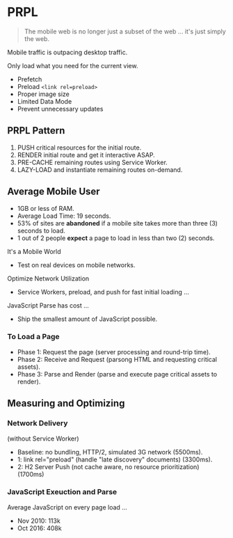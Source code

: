 # PRPL

> The mobile web is no longer just a subset of the web ... it's just simply the web.

Mobile traffic is outpacing desktop traffic.

Only load what you need for the current view.

* Prefetch
* Preload `<link rel=preload>`
* Proper image size
* Limited Data Mode
* Prevent unnecessary updates

## PRPL Pattern

1. PUSH critical resources for the initial route.
2. RENDER initial route and get it interactive ASAP.
3. PRE-CACHE remaining routes using Service Worker.
4. LAZY-LOAD and instantiate remaining routes on-demand.

## Average Mobile User

* 1GB or less of RAM.
* Average Load Time: 19 seconds.
* 53% of sites are **abandoned** if a mobile site takes more than three (3) seconds to load.
* 1 out of 2 people **expect** a page to load in less than two (2) seconds.

It's a Mobile World

* Test on real devices on mobile networks.

Optimize Network Utilization

* Service Workers, preload, and push for fast initial loading ...

JavaScript Parse has cost ...

* Ship the smallest amount of JavaScript possible. 

### To Load a Page

* Phase 1: Request the page (server processing and round-trip time).
* Phase 2: Receive and Request (parsong HTML and requesting critical assets).
* Phase 3: Parse and Render (parse and execute page critical assets to render).

## Measuring and Optimizing

### Network Delivery

(without Service Worker)

* Baseline: no bundling, HTTP/2, simulated 3G network (5500ms).
* 1: link rel="preload" (handle "late discovery" documents) (3300ms).
* 2: H2 Server Push (not cache aware, no resource prioritization) (1700ms)

### JavaScript Exeuction and Parse

Average JavaScript on every page load ...

* Nov 2010: 113k
* Oct 2016: 408k

